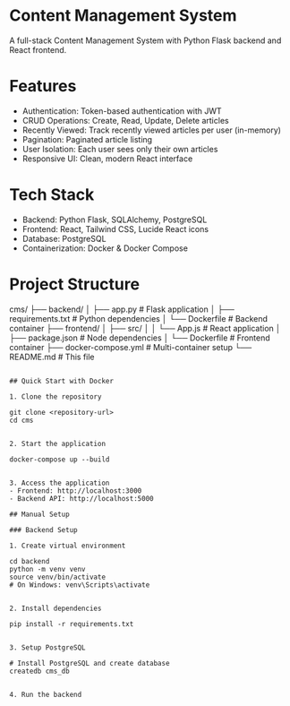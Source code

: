 # Content Management System

A full-stack Content Management System with Python Flask backend and React frontend.

# Features

- Authentication: Token-based authentication with JWT
- CRUD Operations: Create, Read, Update, Delete articles
- Recently Viewed: Track recently viewed articles per user (in-memory)
- Pagination: Paginated article listing
- User Isolation: Each user sees only their own articles
- Responsive UI: Clean, modern React interface

# Tech Stack

- Backend: Python Flask, SQLAlchemy, PostgreSQL
- Frontend: React, Tailwind CSS, Lucide React icons
- Database: PostgreSQL
- Containerization: Docker & Docker Compose

# Project Structure

cms/
├── backend/
│   ├── app.py              # Flask application
│   ├── requirements.txt    # Python dependencies
│   └── Dockerfile         # Backend container
├── frontend/
│   ├── src/
│   │   └── App.js         # React application
│   ├── package.json       # Node dependencies
│   └── Dockerfile         # Frontend container
├── docker-compose.yml     # Multi-container setup
└── README.md             # This file
```

## Quick Start with Docker

1. Clone the repository

git clone <repository-url>
cd cms


2. Start the application

docker-compose up --build


3. Access the application
- Frontend: http://localhost:3000
- Backend API: http://localhost:5000

## Manual Setup

### Backend Setup

1. Create virtual environment

cd backend
python -m venv venv
source venv/bin/activate  
# On Windows: venv\Scripts\activate


2. Install dependencies

pip install -r requirements.txt


3. Setup PostgreSQL

# Install PostgreSQL and create database
createdb cms_db


4. Run the backend

